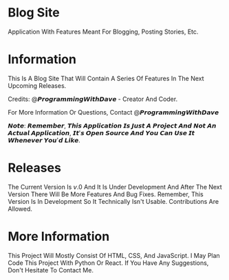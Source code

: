 # Blog Site
Application With Features Meant For Blogging, Posting Stories, Etc.

 # Information
 
 This Is A Blog Site That Will Contain A Series Of Features In The Next Upcoming Releases.
 
 Credits: @𝙋𝙧𝙤𝙜𝙧𝙖𝙢𝙢𝙞𝙣𝙜𝙒𝙞𝙩𝙝𝘿𝙖𝙫𝙚 - Creator And Coder.
 
 For More Information Or Questions, Contact @𝙋𝙧𝙤𝙜𝙧𝙖𝙢𝙢𝙞𝙣𝙜𝙒𝙞𝙩𝙝𝘿𝙖𝙫𝙚
 
 
 𝙉𝙤𝙩𝙚: 𝙍𝙚𝙢𝙚𝙢𝙗𝙚𝙧, 𝙏𝙝𝙞𝙨 𝘼𝙥𝙥𝙡𝙞𝙘𝙖𝙩𝙞𝙤𝙣 𝙄𝙨 𝙅𝙪𝙨𝙩 𝘼 𝙋𝙧𝙤𝙟𝙚𝙘𝙩 𝘼𝙣𝙙 𝙉𝙤𝙩 𝘼𝙣 𝘼𝙘𝙩𝙪𝙖𝙡 𝘼𝙥𝙥𝙡𝙞𝙘𝙖𝙩𝙞𝙤𝙣, 𝙄𝙩'𝙨 𝙊𝙥𝙚𝙣 𝙎𝙤𝙪𝙧𝙘𝙚 𝘼𝙣𝙙 𝙔𝙤𝙪 𝘾𝙖𝙣 𝙐𝙨𝙚 𝙄𝙩 𝙒𝙝𝙚𝙣𝙚𝙫𝙚𝙧 𝙔𝙤𝙪'𝙙 𝙇𝙞𝙠𝙚.
 
 
 # Releases
 
 The Current Version Is 𝘷.0 And It Is Under Development And After The Next Version There Will Be More Features And Bug Fixes.
 Remember, This Version Is In Development So It Technically Isn't Usable. Contributions Are Allowed.
 
 
 # More Information
 
 This Project Will Mostly Consist Of HTML, CSS, And JavaScript. 
 I May Plan Code This Project With Python Or React.
 If You Have Any Suggestions, Don't Hesitate To Contact Me.
